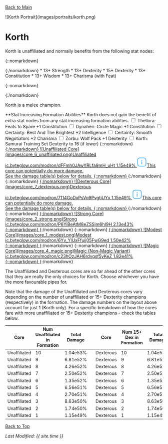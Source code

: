 [Back to Main](index.md)

<span id="korth">
![Korth Portrait](images/portraits/korth.png)
</span>

# Korth

<span class="champIntro">Korth is unaffiliated and normally benefits from the following stat nodes:</span>

{::nomarkdown}
<div id="champStats">
{:/nomarkdown}
* 13+ Strength
* 13+ Dexterity
* 15+ Dexterity
* 13+ Constitution
* 13+ Wisdom
* 13+ Charisma (with Feat)

{::nomarkdown}
</div>
{:/nomarkdown}


<span class="champIntro">Korth is a melee champion.</span>

<span class="modronColumn">
    <span class="buffboxCol" id="buffbox">
        <span class="buffboxRowHeader">**Stat Increasing Formation Abilities**</span>
        <span class="buffboxRow" id="buffboxNone">
            <span class="buffboxRowCol">
                <span class="buffboxRowNone">
                    Korth does not gain the benefit of extra stat nodes from any stat increasing formation abilities.
                </span>
            </span>
        </span>
        <span class="buffboxRow" id="buffboxFeats to Spare">
            <span class="buffboxRowCol">
                <span class="buffboxRowCheck">
                    <input type="checkbox" name="1" id="Feats to Spare" value="Feats to Spare">
                    <label for="Feats to Spare">Thellora: Feats to Spare</label>
                </span>
            <span class="buffboxRowContent">
                +1 Constitution
            </span>
            </span>
        </span>
        <span class="buffboxRow" id="buffboxCircle Magic">
            <span class="buffboxRowCol">
                <span class="buffboxRowCheck">
                    <input type="checkbox" name="3" id="Circle Magic" value="Circle Magic">
                    <label for="Circle Magic">Dynaheir: Circle Magic</label>
                </span>
            <span class="buffboxRowContent">
                +1 Constitution
            </span>
            </span>
        </span>
        <span class="buffboxRow" id="buffboxBest And The Brightest">
            <span class="buffboxRowCol">
                <span class="buffboxRowRadio">
                    <input type="checkbox" name="5" id="Best And The Brightest" value="Best And The Brightest">
                    <label for="Best And The Brightest">Certainty: Best And The Brightest</label>
                </span>
            <span class="buffboxRowContent">
                +2 Intelligence
            </span>
            </span>
        </span>
        <span class="buffboxRow" id="buffboxSmooth Negotiators">
            <span class="buffboxRowCol">
                <span class="buffboxRowRadio">
                    <input type="checkbox" name="5" id="Smooth Negotiators" value="Smooth Negotiators">
                    <label for="Smooth Negotiators">Certainty: Smooth Negotiators</label>
                </span>
            <span class="buffboxRowContent">
                +2 Charisma
            </span>
            </span>
        </span>
        <span class="buffboxRow" id="buffboxWolf Pack">
            <span class="buffboxRowCol">
                <span class="buffboxRowCheck">
                    <input type="checkbox" name="12" id="Wolf Pack" value="Wolf Pack">
                    <label for="Wolf Pack">Zorbu: Wolf Pack</label>
                </span>
            <span class="buffboxRowContent">
                +1 Dexterity
            </span>
            </span>
        </span>
        <span class="buffboxRow" id="buffboxSamurai Training">
            <span class="buffboxRowCol">
                <span class="buffboxRowCheck">
                    <input type="checkbox" name="2" id="Samurai Training" value="Samurai Training">
                    <label for="Samurai Training">Korth: Samurai Training</label>
                </span>
            <span class="buffboxRowContent">
                Set Dexterity to 16 (if lower)
            </span>
            </span>
        </span>
    </span>
{::nomarkdown}
    <a href="https://ic.byteglow.com/modron/dFFmh0JAwYRLfa9mH_uHt" target="_blank" data-core-id="6" data-buffs="">
{:/nomarkdown}
    <span class="modronRow">
        <span class="modronIconFull">
            ![Unaffiliated Core](images/core_6_unaffiliated.png)Unaffiliated
        </span>
        <span class="modronLink">
            ic.byteglow.com/modron/dFFmh0JAwYRLfa9mH_uHt
        </span>
        <span class="modronDamage">
            1.15e49%
        </span>
        <span class="modronVariable">
            <svg xmlns="http://www.w3.org/2000/svg" width="32px" height="32px" viewBox="0 0 24 24" fill="#40b0f0"><path d="M13 8C13 7.44772 12.5523 7 12 7C11.4477 7 11 7.44772 11 8C11 8.55228 11.4477 9 12 9C12.5523 9 13 8.55228 13 8Z"></path><path d="M12 17.75C12.4142 17.75 12.75 17.4142 12.75 17V11C12.75 10.5858 12.4142 10.25 12 10.25C11.5858 10.25 11.25 10.5858 11.25 11V17C11.25 17.4142 11.5858 17.75 12 17.75Z"></path><path fill-rule="evenodd" clip-rule="evenodd" d="M12.0574 1.25H11.9426C9.63424 1.24999 7.82519 1.24998 6.41371 1.43975C4.96897 1.63399 3.82895 2.03933 2.93414 2.93414C2.03933 3.82895 1.63399 4.96897 1.43975 6.41371C1.24998 7.82519 1.24999 9.63422 1.25 11.9426V12.0574C1.24999 14.3658 1.24998 16.1748 1.43975 17.5863C1.63399 19.031 2.03933 20.1711 2.93414 21.0659C3.82895 21.9607 4.96897 22.366 6.41371 22.5603C7.82519 22.75 9.63423 22.75 11.9426 22.75H12.0574C14.3658 22.75 16.1748 22.75 17.5863 22.5603C19.031 22.366 20.1711 21.9607 21.0659 21.0659C21.9607 20.1711 22.366 19.031 22.5603 17.5863C22.75 16.1748 22.75 14.3658 22.75 12.0574V11.9426C22.75 9.63423 22.75 7.82519 22.5603 6.41371C22.366 4.96897 21.9607 3.82895 21.0659 2.93414C20.1711 2.03933 19.031 1.63399 17.5863 1.43975C16.1748 1.24998 14.3658 1.24999 12.0574 1.25ZM3.9948 3.9948C4.56445 3.42514 5.33517 3.09825 6.61358 2.92637C7.91356 2.75159 9.62177 2.75 12 2.75C14.3782 2.75 16.0864 2.75159 17.3864 2.92637C18.6648 3.09825 19.4355 3.42514 20.0052 3.9948C20.5749 4.56445 20.9018 5.33517 21.0736 6.61358C21.2484 7.91356 21.25 9.62177 21.25 12C21.25 14.3782 21.2484 16.0864 21.0736 17.3864C20.9018 18.6648 20.5749 19.4355 20.0052 20.0052C19.4355 20.5749 18.6648 20.9018 17.3864 21.0736C16.0864 21.2484 14.3782 21.25 12 21.25C9.62177 21.25 7.91356 21.2484 6.61358 21.0736C5.33517 20.9018 4.56445 20.5749 3.9948 20.0052C3.42514 19.4355 3.09825 18.6648 2.92637 17.3864C2.75159 16.0864 2.75 14.3782 2.75 12C2.75 9.62177 2.75159 7.91356 2.92637 6.61358C3.09825 5.33517 3.42514 4.56445 3.9948 3.9948Z"></path></svg><span class="modronVariableTooltipContents">This core can potentially do more damage.<br>See the damage table(s) below for details.</span>
        </span>
    </span>
{::nomarkdown}
    </a>
{:/nomarkdown}
{::nomarkdown}
    <a href="https://ic.byteglow.com/modron/7114GoDxPsVq9PvgtiUYx" target="_blank" data-core-id="7" data-buffs="">
{:/nomarkdown}
    <span class="modronRow">
        <span class="modronIconFull">
            ![Dexterous Core](images/core_7_dexterous.png)Dexterous
        </span>
        <span class="modronLink">
            ic.byteglow.com/modron/7114GoDxPsVq9PvgtiUYx
        </span>
        <span class="modronDamage">
            1.15e49%
        </span>
        <span class="modronVariable">
            <svg xmlns="http://www.w3.org/2000/svg" width="32px" height="32px" viewBox="0 0 24 24" fill="#40b0f0"><path d="M13 8C13 7.44772 12.5523 7 12 7C11.4477 7 11 7.44772 11 8C11 8.55228 11.4477 9 12 9C12.5523 9 13 8.55228 13 8Z"></path><path d="M12 17.75C12.4142 17.75 12.75 17.4142 12.75 17V11C12.75 10.5858 12.4142 10.25 12 10.25C11.5858 10.25 11.25 10.5858 11.25 11V17C11.25 17.4142 11.5858 17.75 12 17.75Z"></path><path fill-rule="evenodd" clip-rule="evenodd" d="M12.0574 1.25H11.9426C9.63424 1.24999 7.82519 1.24998 6.41371 1.43975C4.96897 1.63399 3.82895 2.03933 2.93414 2.93414C2.03933 3.82895 1.63399 4.96897 1.43975 6.41371C1.24998 7.82519 1.24999 9.63422 1.25 11.9426V12.0574C1.24999 14.3658 1.24998 16.1748 1.43975 17.5863C1.63399 19.031 2.03933 20.1711 2.93414 21.0659C3.82895 21.9607 4.96897 22.366 6.41371 22.5603C7.82519 22.75 9.63423 22.75 11.9426 22.75H12.0574C14.3658 22.75 16.1748 22.75 17.5863 22.5603C19.031 22.366 20.1711 21.9607 21.0659 21.0659C21.9607 20.1711 22.366 19.031 22.5603 17.5863C22.75 16.1748 22.75 14.3658 22.75 12.0574V11.9426C22.75 9.63423 22.75 7.82519 22.5603 6.41371C22.366 4.96897 21.9607 3.82895 21.0659 2.93414C20.1711 2.03933 19.031 1.63399 17.5863 1.43975C16.1748 1.24998 14.3658 1.24999 12.0574 1.25ZM3.9948 3.9948C4.56445 3.42514 5.33517 3.09825 6.61358 2.92637C7.91356 2.75159 9.62177 2.75 12 2.75C14.3782 2.75 16.0864 2.75159 17.3864 2.92637C18.6648 3.09825 19.4355 3.42514 20.0052 3.9948C20.5749 4.56445 20.9018 5.33517 21.0736 6.61358C21.2484 7.91356 21.25 9.62177 21.25 12C21.25 14.3782 21.2484 16.0864 21.0736 17.3864C20.9018 18.6648 20.5749 19.4355 20.0052 20.0052C19.4355 20.5749 18.6648 20.9018 17.3864 21.0736C16.0864 21.2484 14.3782 21.25 12 21.25C9.62177 21.25 7.91356 21.2484 6.61358 21.0736C5.33517 20.9018 4.56445 20.5749 3.9948 20.0052C3.42514 19.4355 3.09825 18.6648 2.92637 17.3864C2.75159 16.0864 2.75 14.3782 2.75 12C2.75 9.62177 2.75159 7.91356 2.92637 6.61358C3.09825 5.33517 3.42514 4.56445 3.9948 3.9948Z"></path></svg><span class="modronVariableTooltipContents">This core can potentially do more damage.<br>See the damage table(s) below for details.</span>
        </span>
    </span>
{::nomarkdown}
    </a>
{:/nomarkdown}
{::nomarkdown}
    <a href="https://ic.byteglow.com/modron/P6YiBeAtM8eZSSjm6hI9H" target="_blank" data-core-id="2" data-buffs="">
{:/nomarkdown}
    <span class="modronRow">
        <span class="modronIconFull">
            ![Strong Core](images/core_2_strong.png)Strong
        </span>
        <span class="modronLink">
            ic.byteglow.com/modron/P6YiBeAtM8eZSSjm6hI9H
        </span>
        <span class="modronDamage">
            2.13e43%
        </span>
    </span>
{::nomarkdown}
    </a>
{:/nomarkdown}
{::nomarkdown}
    <a href="https://ic.byteglow.com/modron/6Yv_YlUxFfujj05FwG9ed" target="_blank" data-core-id="1" data-buffs="">
{:/nomarkdown}
    <span class="modronRow">
        <span class="modronIconFull">
            ![Modest Core](images/core_1_modest.png)Modest
        </span>
        <span class="modronLink">
            ic.byteglow.com/modron/6Yv_YlUxFfujj05FwG9ed
        </span>
        <span class="modronDamage">
            1.50e42%
        </span>
    </span>
{::nomarkdown}
    </a>
{:/nomarkdown}
{::nomarkdown}
    <a href="https://ic.byteglow.com/modron/c23hOzJAH6rdvgsf5yKeZ" target="_blank" data-core-id="4" data-buffs="">
{:/nomarkdown}
    <span class="modronRow">
        <span class="modronIconFull">
            ![Magic Core](images/core_4_magic.png)Magic (Non-Magic Variant)
        </span>
        <span class="modronLink">
            ic.byteglow.com/modron/c23hOzJAH6rdvgsf5yKeZ
        </span>
        <span class="modronDamage">
            1.82e41%
        </span>
    </span>
{::nomarkdown}
    </a>
{:/nomarkdown}
</span>

The Unaffiliated and Dexterous cores are so far ahead of the other cores that they are really the only choices for Korth. Choose whichever you have the more favourable pipes for.

Note that the damage of the Unaffiliated and Dexterous cores vary depending on the number of unaffiliated or 15+ Dexterity champions (respectively) in the formation. The damage numbers on the layout above account for just 1 (Korth only). For a specific breakdown of how the cores fare with more unaffiliated or 15+ Dexterity champions - check the tables below.

| Core | Num Unaffiliated in Formation | Total Damage | | Core | Num 15+ Dex in Formation | Total Damage |
|---|---|---|---|---|---|---|
| Unaffiliated | 10 | 1.04e53% | | Dexterous | 10 | 1.04e53% |
| Unaffiliated | 9 | 6.81e52% | | Dexterous | 9 | 6.81e52% |
| Unaffiliated | 8 | 4.26e52% | | Dexterous | 8 | 4.26e52% |
| Unaffiliated | 7 | 2.50e52% | | Dexterous | 7 | 2.50e52% |
| Unaffiliated | 6 | 1.35e52% | | Dexterous | 6 | 1.35e52% |
| Unaffiliated | 5 | 6.56e51% | | Dexterous | 5 | 6.56e51% |
| Unaffiliated | 4 | 2.70e51% | | Dexterous | 4 | 2.70e51% |
| Unaffiliated | 3 | 8.63e50% | | Dexterous | 3 | 8.63e50% |
| Unaffiliated | 2 | 1.74e50% | | Dexterous | 2 | 1.74e50% |
| Unaffiliated | 1 | 1.15e49% | | Dexterous | 1 | 1.15e49% |

[Back to Top](#top)

*Last Modified: {{ site.time }}*
<script type="text/javascript" src="scripts/champion.js"></script>
